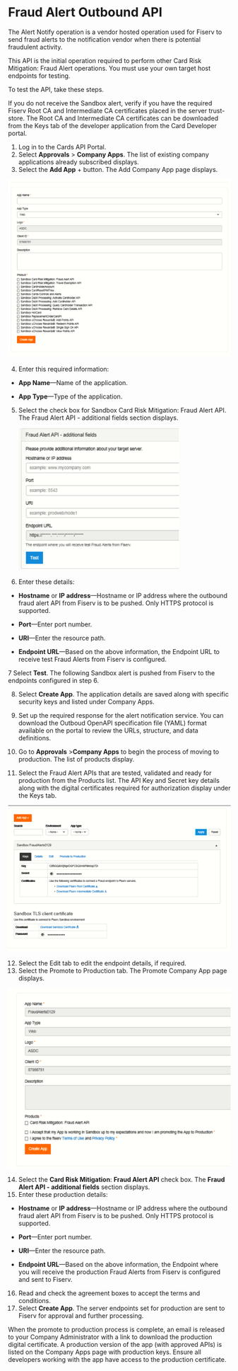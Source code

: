 # Fraud Alert Outbound API
The Alert Notify operation is a vendor hosted operation used for Fiserv to send fraud alerts to the notification vendor when there is potential fraudulent activity.

This API is the initial operation required to perform other Card Risk Mitigation: Fraud Alert operations. You must use your own target host endpoints for testing.

To test the API, take these steps.

If you do not receive the Sandbox alert, verify if you have the required Fiserv Root CA and Intermediate CA certificates placed in the server trust-store. The Root CA and Intermediate CA certificates can be downloaded from the Keys tab of the developer application from the Card Developer portal.

1. Log in to the Cards API Portal.
2. Select **Approvals** > **Company Apps**. The list of existing company applications already subscribed displays.
3. Select the **Add App** + button. The Add Company App page displays.

![](assets/images/add-company-app-page.png)

4. Enter this required information:
   
 * **App Name**—Name of the application.
   
 * **App Type**—Type of the application.
   
5. Select the check box for Sandbox Card Risk Mitigation: Fraud Alert API. The Fraud Alert API - additional fields section displays.

   ![](assets/images/fraud-alert-api-additional-fields-section.png)

6. Enter these details:

 * **Hostname** or **IP address**—Hostname or IP address where the outbound fraud alert API from Fiserv is to be pushed. Only HTTPS protocol is supported.
   
 * **Port**—Enter port number.
   
 * **URI**—Enter the resource path.
   
 * **Endpoint URL**—Based on the above information, the Endpoint URL to receive test Fraud Alerts from Fiserv is configured.
   
7 Select **Test**. The following Sandbox alert is pushed from Fiserv to the endpoints configured in step 6.

8. Select **Create App**. The application details are saved along with specific security keys and listed under Company Apps.
 
9. Set up the required response for the alert notification service. You can download the Outboud OpenAPI specification file (YAML) format available on the portal to review the URLs, structure, and data definitions.
10. Go to **Approvals** >**Company Apps** to begin the process of moving to production. The list of products display.
11. Select the Fraud Alert APIs that are tested, validated and ready for production from the Products list. The API Key and Secret key details along with the digital certificates required for authorization display under the Keys tab.

![](assets/images/api-key-and-secretkey-details.png)

12. Select the Edit tab to edit the endpoint details, if required.
13. Select the Promote to Production tab. The Promote Company App page displays.

![](assets/images/promote-company-app-page.png)

14. Select the **Card Risk Mitigation**: **Fraud Alert API** check box. The **Fraud Alert API - additional fields** section displays.
15. Enter these production details:
    
 * **Hostname** or **IP address**—Hostname or IP address where the outbound fraud alert API from Fiserv is to be pushed. Only HTTPS protocol is supported.
  
 * **Port**—Enter port number.
  
 * **URI**—Enter the resource path.
   
 * **Endpoint URL**—Based on the above information, the Endpoint where you will receive the production Fraud Alerts from Fiserv is configured and sent to Fiserv.
   
16. Read and check the agreement boxes to accept the terms and conditions.
17. Select **Create App**. The server endpoints set for production are sent to Fiserv for approval and further processing.
    
When the promote to production process is complete, an email is released to your Company Administrator with a link to download the production digital certificate. A production version of the app (with approved APIs) is listed on the Company Apps page with production keys. Ensure
all developers working with the app have access to the production certificate.
